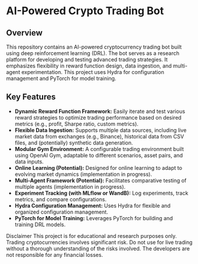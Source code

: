 # AI-Powered Crypto Trading Bot

## Overview

This repository contains an AI-powered cryptocurrency trading bot built using deep reinforcement learning (DRL). The bot serves as a research platform for developing and testing advanced trading strategies. It emphasizes flexibility in reward function design, data ingestion, and multi-agent experimentation.  This project uses Hydra for configuration management and PyTorch for model training.

## Key Features

* **Dynamic Reward Function Framework:** Easily iterate and test various reward strategies to optimize trading performance based on desired metrics (e.g., profit, Sharpe ratio, custom metrics).
* **Flexible Data Ingestion:** Supports multiple data sources, including live market data from exchanges (e.g., Binance), historical data from CSV files, and (potentially) synthetic data generation.
* **Modular Gym Environment:**  A configurable trading environment built using OpenAI Gym, adaptable to different scenarios, asset pairs, and data inputs.
* **Online Learning (Potential):**  Designed for online learning to adapt to evolving market dynamics (implementation in progress).
* **Multi-Agent Framework (Potential):**  Facilitates comparative testing of multiple agents (implementation in progress).
* **Experiment Tracking (with MLflow or WandB):** Log experiments, track metrics, and compare configurations.
* **Hydra Configuration Management:** Uses Hydra for flexible and organized configuration management.
* **PyTorch for Model Training:** Leverages PyTorch for building and training DRL models.

Disclaimer
This project is for educational and research purposes only. Trading cryptocurrencies involves significant risk. Do not use for live trading without a thorough understanding of the risks involved. The developers are not responsible for any financial losses.